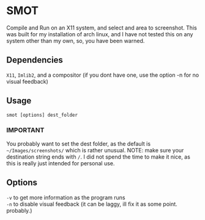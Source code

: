 # SMOT

Compile and Run on an X11 system, and select and area to screenshot. This was built for my installation
of arch linux, and I have not tested this on any system other than my own, so, you have been warned.

## Dependencies

`X11`, `Imlib2`, and a compositor (if you dont have one, use the option -n for no visual feedback)

## Usage

`smot [options] dest_folder`

### IMPORTANT

You probably want to set the dest folder, as the default is `~/Images/screenshots/` which is rather unusual.
NOTE: make sure your destination string ends with `/`. I did not spend the time to make it nice, as this
is really just intended for personal use.

## Options

`-v` to get more information as the program runs<br>
`-n` to disable visual feedback (it can be laggy, ill fix it as some point. probably.)<br>
